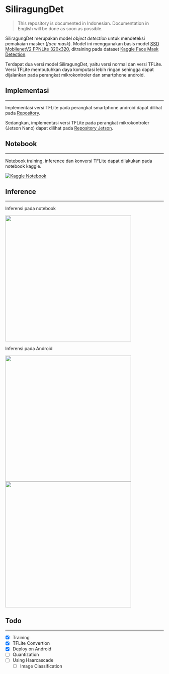 # SiliragungDet

> This repository is documented in Indonesian. Documentation in English will be done as soon as possible.

SiliragungDet merupakan model _object detection_ untuk mendeteksi pemakaian masker (_face mask_). Model ini menggunakan basis model [SSD MobilenetV2 FPNLite 320x320](https://github.com/tensorflow/models/blob/master/research/object_detection/g3doc/tf2_detection_zoo.md "SSD MobileNet"), ditraining pada dataset [Kaggle Face Mask Detection](https://www.kaggle.com/andrewmvd/face-mask-detection "Kaggle Dataset").

Terdapat dua versi model SiliragungDet, yaitu versi normal dan versi TFLite. Versi TFLite membutuhkan daya komputasi lebih ringan sehingga dapat dijalankan pada perangkat mikrokontroler dan smartphone android.

## Implementasi
------
Implementasi versi TFLite pada perangkat smartphone android dapat dilihat pada [Repository](https://github.com/ruhyadi/SiliragungDet-Android "Repo Android").

Sedangkan, implementasi versi TFLite pada perangkat mikrokontroler (Jetson Nano) dapat dilihat pada [Repository Jetson](https://github.com/ruhyadi "Repo Jetson").

## Notebook
-----
Notebook training, inference dan konversi TFLite dapat dilakukan pada notebook kaggle. 

[![Kaggle Notebook](https://raw.githubusercontent.com/ruhyadi/SiliragungDet-Model/main/Assets/kaggle-notebook.svg)](https://www.kaggle.com/didiruh/siliragungdet-model-training)

## Inference
-----
Inferensi pada notebook

<img src="https://raw.githubusercontent.com/ruhyadi/SiliragungDet-Model/main/Assets/Notebook-1.png"  width="400">

Inferensi pada Android

<img src="https://raw.githubusercontent.com/ruhyadi/SiliragungDet-Model/main/Assets/Android-1.jpeg"  height="400">
<img src="https://raw.githubusercontent.com/ruhyadi/SiliragungDet-Model/main/Assets/Android-3.gif"  height="400">

## Todo
-----
- [x] Training
- [x] TFLite Convertion
- [x] Deploy on Android
- [ ] Quantization
- [ ] Using Haarcascade
  - [ ] Image Classification
